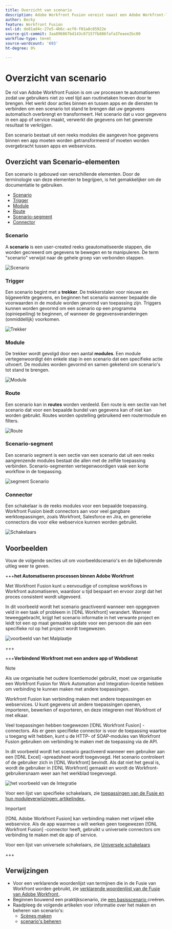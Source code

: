 ```yaml
---
title: Overzicht van scenario
description: Adobe Workfront Fusion vereist naast een Adobe Workfront-licentie een Adobe Workfront Fusion-licentie.
author: Becky
feature: Workfront Fusion
exl-id: de81ad4c-27e5-4b6c-acf0-f01a8c85922e
source-git-commit: 3aa896867bd143c67157fb886fafa37eaee2bc00
workflow-type: tm+mt
source-wordcount: '693'
ht-degree: 0%

---
```


# Overzicht van scenario

De rol van Adobe Workfront Fusion is om uw processen te automatiseren zodat uw gebruikers niet zo veel tijd aan routinetaken hoeven door te brengen. Het werkt door acties binnen en tussen apps en de diensten te verbinden om een scenario tot stand te brengen dat uw gegevens automatisch overbrengt en transformeert. Het scenario dat u voor gegevens in een app of service maakt, verwerkt die gegevens om het gewenste resultaat te verkrijgen.

Een scenario bestaat uit een reeks modules die aangeven hoe gegevens binnen een app moeten worden getransformeerd of moeten worden overgebracht tussen apps en webservices.

## Overzicht van Scenario-elementen

Een scenario is gebouwd van verschillende elementen. Door de terminologie van deze elementen te begrijpen, is het gemakkelijker om de documentatie te gebruiken.

* [Scenario](#scenario)
* [Trigger](#trigger)
* [Module](#module)
* [Route](#route)
* [Scenario-segment](#scenario-segment)
* [Connector](#connector)

### Scenario

A **scenario** is een user-created reeks geautomatiseerde stappen, die worden gecreeerd om gegevens te bewegen en te manipuleren. De term &quot;scenario&quot; verwijst naar de gehele groep van verbonden stappen.

![ Scenario ](assets/entire-scenario-scenario.png)

### Trigger

Een scenario begint met a **trekker**. De trekkerstalen voor nieuwe en bijgewerkte gegevens, en beginnen het scenario wanneer bepaalde die voorwaarden in de module worden gevormd van toepassing zijn. Triggers kunnen worden gevormd om een scenario op een programma (opiniepeiling) te beginnen, of wanneer de gegevensveranderingen (onmiddellijk) voorkomen.

![ Trekker ](assets/scenario-trigger.png)

### Module

De trekker wordt gevolgd door een aantal **modules**. Een module vertegenwoordigt één enkele stap in een scenario dat een specifieke actie uitvoert. De modules worden gevormd en samen geketend om scenario&#39;s tot stand te brengen.

![ Module ](assets/scenario-module.png)

### Route

Een scenario kan in **routes** worden verdeeld. Een route is een sectie van het scenario dat voor een bepaalde bundel van gegevens kan of niet kan worden gebruikt. Routes worden opstelling gebruikend een routermodule en filters.

![ Route ](assets/scenario-route.png)

### Scenario-segment

Een scenario segment is een sectie van een scenario dat uit een reeks aangrenzende modules bestaat die allen met de zelfde toepassing verbinden. Scenario-segmenten vertegenwoordigen vaak een korte workflow in de toepassing.

![ segment Scenario ](assets/scenario-segment.png)

### Connector

Een schakelaar is de reeks modules voor een bepaalde toepassing. Workfront Fusion biedt connectors aan voor veel gangbare werktoepassingen, zoals Workfront, Salesforce en Jira, en generieke connectors die voor elke webservice kunnen worden gebruikt.

![ Schakelaars ](assets/scenario-connectors.png)

## Voorbeelden

Vouw de volgende secties uit om voorbeeldscenario&#39;s en de bijbehorende uitleg weer te geven.

+++**het Automatiseren processen binnen Adobe Workfront**

Met Workfront Fusion kunt u eenvoudige of complexe workflows in Workfront automatiseren, waardoor u tijd bespaart en ervoor zorgt dat het proces consistent wordt uitgevoerd.

In dit voorbeeld wordt het scenario geactiveerd wanneer een opgegeven veld in een taak of probleem in [!DNL Workfront] verandert. Wanneer teweeggebracht, krijgt het scenario informatie in het verwante project en leidt tot een op maat gemaakte update voor een persoon die aan een specifieke rol op het project wordt toegewezen.

![ voorbeeld van het Malplaatje ](assets/fusion-template-example.png)

+++

+++**Verbindend Workfront met een andere app of Webdienst**

>[!NOTE]
>
>Als uw organisatie het oudere licentiemodel gebruikt, moet uw organisatie een Workfront Fusion for Work Automation and Integration-licentie hebben om verbinding te kunnen maken met andere toepassingen.

Workfront Fusion kan verbinding maken met andere toepassingen en webservices. U kunt gegevens uit andere toepassingen openen, importeren, bewerken of exporteren, en deze integreren met Workfront of met elkaar.

Veel toepassingen hebben toegewezen [!DNL Workfront Fusion] -connectors. Als er geen specifieke connector is voor de toepassing waartoe u toegang wilt hebben, kunt u de HTTP- of SOAP-modules van Workfront Fusion gebruiken om verbinding te maken met de toepassing via de API.

In dit voorbeeld wordt het scenario geactiveerd wanneer een gebruiker aan een [!DNL Excel] -spreadsheet wordt toegevoegd. Het scenario controleert of de gebruiker zich in [!DNL Workfront] bevindt. Als dat niet het geval is, wordt de gebruiker in [!DNL Workfront] gemaakt en wordt de Workfront-gebruikersnaam weer aan het werkblad toegevoegd.

![ het voorbeeld van de Integratie ](assets/fusion-integration-example.png)

Voor een lijst van specifieke schakelaars, zie [ toepassingen van de Fusie en hun moduleverwijzingen: artikelindex ](/help/workfront-fusion/references/apps-and-modules/apps-and-modules-toc.md).


>[!IMPORTANT]
>
>[!DNL Adobe Workfront Fusion] kan verbinding maken met vrijwel elke webservice. Als de app waarmee u wilt werken geen toegewezen [!DNL Workfront Fusion] -connector heeft, gebruikt u universele connectors om verbinding te maken met de app of service.
>
>Voor een lijst van universele schakelaars, zie [ Universele schakelaars ](/help/workfront-fusion/references/apps-and-modules/apps-and-modules-toc.md#universal-connectors)

+++

## Verwijzingen

* Voor een verklarende woordenlijst van termijnen die in de Fusie van Workfront worden gebruikt, zie [ verklarende woordenlijst van de Fusie van Adobe Workfront ](/help/workfront-fusion/get-started-with-fusion/understand-fusion/fusion-glossary.md).
* Beginnen bouwend een praktijkscenario, zie [ een basisscenario ](/help/workfront-fusion/build-practice-scenarios/create-basic-scenario.md) creëren.
* Raadpleeg de volgende artikelen voor informatie over het maken en beheren van scenario&#39;s:
   * [Scènes maken](/help/workfront-fusion/create-scenarios/create-scenarios-toc.md)
   * [scenario&#39;s beheren](/help/workfront-fusion/manage-scenarios/manage-scenarios-toc.md)
